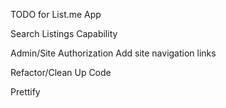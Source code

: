 TODO for List.me App

Search Listings Capability


Admin/Site Authorization
Add site navigation links

Refactor/Clean Up Code

Prettify
